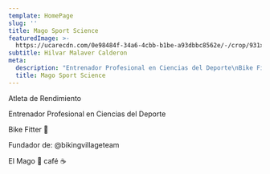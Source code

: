 ```yaml
---
template: HomePage
slug: ''
title: Mago Sport Science
featuredImage: >-
  https://ucarecdn.com/0e98484f-34a6-4cbb-b1be-a93dbbc8562e/-/crop/931x383/0,46/-/preview/
subtitle: Hilvar Malaver Calderon
meta:
  description: "Entrenador Profesional en Ciencias del Deporte\nBike Fitter \U0001F4D0\nFundador de: @bikingvillageteam\nEl Mago \U0001F3A9 café ☕️"
  title: Mago Sport Science
---
```

Atleta de Rendimiento

Entrenador Profesional en Ciencias del Deporte

Bike Fitter 📐

Fundador de: @bikingvillageteam

El Mago 🎩 café ☕️
